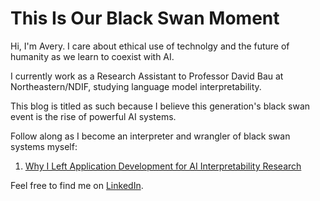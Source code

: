 # This Is Our Black Swan Moment

Hi, I'm Avery. I care about ethical use of technolgy and the future of humanity as we learn to coexist with AI.

I currently work as a Research Assistant to Professor David Bau at Northeastern/NDIF, studying language model interpretability.

This blog is titled as such because I believe this generation's black swan event is the rise of powerful AI systems.

Follow along as I become an interpreter and wrangler of black swan systems myself:

1. [Why I Left Application Development for AI Interpretability Research](/2025/09/18/Why-I-Left-Application-Development-for-AI-Interpretability-Research.html)

Feel free to find me on [LinkedIn](https://linkedin.com/in/averyyen/).
